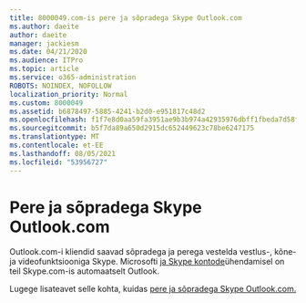 ```yaml
---
title: 8000049.com-is pere ja sõpradega Skype Outlook.com
ms.author: daeite
author: daeite
manager: jackiesm
ms.date: 04/21/2020
ms.audience: ITPro
ms.topic: article
ms.service: o365-administration
ROBOTS: NOINDEX, NOFOLLOW
localization_priority: Normal
ms.custom: 8000049
ms.assetid: b6878497-5885-4241-b2d0-e951817c48d2
ms.openlocfilehash: f1f7e8d0aa59fa3951ae9b3b974a42935976dbff1fbeda7d58fcc52bb39de98a
ms.sourcegitcommit: b5f7da89a650d2915dc652449623c78be6247175
ms.translationtype: MT
ms.contentlocale: et-EE
ms.lasthandoff: 08/05/2021
ms.locfileid: "53956727"
---
```

# <a name="talk-to-family-and-friends-on-skype-in-outlookcom"></a>Pere ja sõpradega Skype Outlook.com

Outlook.com-i kliendid saavad sõpradega ja perega vestelda vestlus-, kõne- ja videofunktsiooniga Skype. Microsofti [ja Skype kontode](https://go.microsoft.com/fwlink/p/?linkid=2001101&amp;clcid=0x409)ühendamisel on teil Skype.com-is automaatselt Outlook.
  
Lugege lisateavet selle kohta, kuidas [pere ja sõpradega Skype Outlook.com.](https://go.microsoft.com/fwlink/p/?linkid=2001407&amp;clcid=0x409)
  

